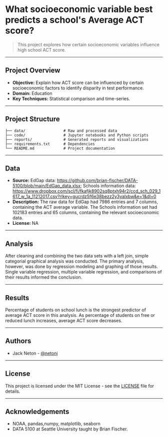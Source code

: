 # What socioeconomic variable best predicts a school's Average ACT score?

> This project explores how certain socioeconomic variables influence high school ACT score.

---

## Project Overview


- **Objective:** Explain how ACT score can be influenced by certain socioeconomic factors to identify disparity in test performance.
- **Domain:** Education
- **Key Techniques:** Statistical comparison and time-series.

---

## Project Structure

```
├── data/                 # Raw and processed data
├── code/                 # Jupyter notebooks and Python scripts
├── reports/              # Generated reports and visualizations
├── requirements.txt      # Dependencies
└── README.md             # Project documentation
```

---

## Data

- **Source:** EdGap data: https://github.com/brian-fischer/DATA-5100/blob/main/EdGap_data.xlsx; Schools information data: https://www.dropbox.com/scl/fi/fkafjk8902sq8ptxh94r2/ccd_sch_029_1617_w_1a_11212017.csv?rlkey=gucrdz5f6e38bezz2y3yalxbw&e=1&dl=0
- **Description:** The raw data for EdGap had 7986 entries and 7 columns, containing the ACT average variable. The Schools information set had 102183 entries and 65 columns, containing the relevant socioeconomic data.
- **License:** NA

---

## Analysis

After cleaning and combining the two data sets with a left join, simple categorial graphical analysis was conducted. The primary analysis, however, was done by regression modeling and graphing of those results. Single variable regression, multiple variable regression, and comparisons of their results informed the conclusion.

---

## Results

Percentage of students on school lunch is the strongest predictor of average ACT score in this analysis. As percentage of students on free or reduced lunch increases, average ACT score decreases.

---

## Authors

- Jack Neton - [@netonj](https://github.com/netonj)

---

## License

This project is licensed under the MIT License - see the [LICENSE](LICENSE) file for details.

---

## Acknowledgements

- NOAA, pandas,numpy, matplotlib, seaborn
- DATA 5100 at Seattle University taught by Brian Fischer.
